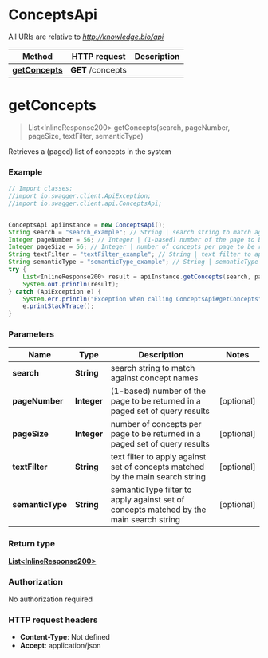 # ConceptsApi

All URIs are relative to *http://knowledge.bio/api*

Method | HTTP request | Description
------------- | ------------- | -------------
[**getConcepts**](ConceptsApi.md#getConcepts) | **GET** /concepts | 


<a name="getConcepts"></a>
# **getConcepts**
> List&lt;InlineResponse200&gt; getConcepts(search, pageNumber, pageSize, textFilter, semanticType)



Retrieves a (paged) list of concepts in the system 

### Example
```java
// Import classes:
//import io.swagger.client.ApiException;
//import io.swagger.client.api.ConceptsApi;


ConceptsApi apiInstance = new ConceptsApi();
String search = "search_example"; // String | search string to match against concept names
Integer pageNumber = 56; // Integer | (1-based) number of the page to be returned in a paged set of query results 
Integer pageSize = 56; // Integer | number of concepts per page to be returned in a paged set of query results 
String textFilter = "textFilter_example"; // String | text filter to apply against set of concepts matched by the main search string 
String semanticType = "semanticType_example"; // String | semanticType filter to apply against set of concepts matched by the main search string 
try {
    List<InlineResponse200> result = apiInstance.getConcepts(search, pageNumber, pageSize, textFilter, semanticType);
    System.out.println(result);
} catch (ApiException e) {
    System.err.println("Exception when calling ConceptsApi#getConcepts");
    e.printStackTrace();
}
```

### Parameters

Name | Type | Description  | Notes
------------- | ------------- | ------------- | -------------
 **search** | **String**| search string to match against concept names |
 **pageNumber** | **Integer**| (1-based) number of the page to be returned in a paged set of query results  | [optional]
 **pageSize** | **Integer**| number of concepts per page to be returned in a paged set of query results  | [optional]
 **textFilter** | **String**| text filter to apply against set of concepts matched by the main search string  | [optional]
 **semanticType** | **String**| semanticType filter to apply against set of concepts matched by the main search string  | [optional]

### Return type

[**List&lt;InlineResponse200&gt;**](InlineResponse200.md)

### Authorization

No authorization required

### HTTP request headers

 - **Content-Type**: Not defined
 - **Accept**: application/json

